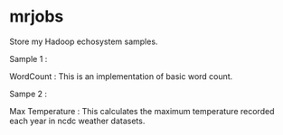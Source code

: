 mrjobs
==============

Store my Hadoop echosystem samples. 

Sample 1 :

WordCount : This is an implementation of basic word count. 

Sampe 2 :

Max Temperature : This calculates the maximum temperature recorded each year in ncdc weather datasets.


